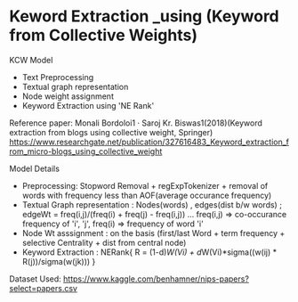 # Keword Extraction _using (Keyword from Collective Weights)
KCW Model
- Text Preprocessing
- Textual graph representation
- Node weight assignment 
- Keyword Extraction using 'NE Rank'

Reference paper: Monali Bordoloi1 · Saroj Kr. Biswas1(2018)(Keyword extraction from blogs using collective weight, Springer)
https://www.researchgate.net/publication/327616483_Keyword_extraction_from_micro-blogs_using_collective_weight

Model Details
 - Preprocessing: Stopword Removal + regExpTokenizer + removal of words with frequency less than AOF(average occurance frequency)
 - Textual Graph representation : Nodes(words) , edges(dist b/w words) ; edgeWt = freq(i,j)/(freq(i) + freq(j) - freq(i,j)) ... freq(i,j) => co-occurance frequency of 'i', 'j', freq(i) => frequency of word 'i'
 - Node Wt asssignment : on the basis (first/last Word + term frequency + selective Centrality + dist from central node) 
 - Keyword Extraction : NERank{ R = (1-d)*W(Vi) + d*W(Vi)*sigma((w(ij) * R(j))/sigma(w(jk))) }

Dataset Used: https://www.kaggle.com/benhamner/nips-papers?select=papers.csv

